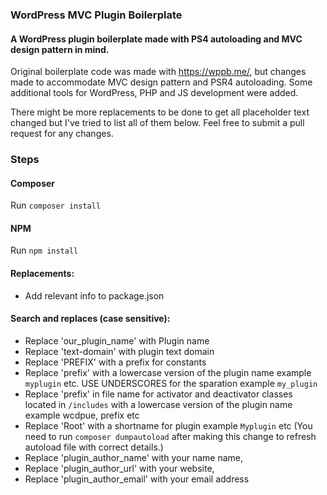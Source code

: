### WordPress MVC Plugin Boilerplate

#### A WordPress plugin boilerplate made with PS4 autoloading and MVC design pattern in mind. 

Original boilerplate code was made with https://wppb.me/, but changes made to accommodate MVC design pattern and PSR4 autoloading. Some additional tools for WordPress, PHP and JS development were added.

There might be more replacements to be done to get all placeholder text changed but I've tried to list all of them below. Feel free to submit a pull request for any changes.


### Steps

#### Composer

Run `composer install`

#### NPM

Run `npm install`

#### Replacements:

- Add relevant info to package.json

#### Search and replaces (case sensitive):

- Replace 'our_plugin_name' with Plugin name
- Replace 'text-domain' with plugin text domain
- Replace 'PREFIX' with a prefix for constants
- Replace 'prefix' with a lowercase version of the plugin name example `myplugin` etc. USE UNDERSCORES for the sparation example `my_plugin`
- Replace 'prefix' in file name for activator and deactivator classes located in `/includes` with a lowercase version of the plugin name example wcdpue, prefix etc
- Replace 'Root' with a shortname for plugin example `Myplugin` etc (You need to run `composer dumpautoload` after making this change to refresh autoload file with correct details.)
- Replace 'plugin_author_name' with your name name,
- Replace 'plugin_author_url' with your website,
- Replace 'plugin_author_email' with your email address
